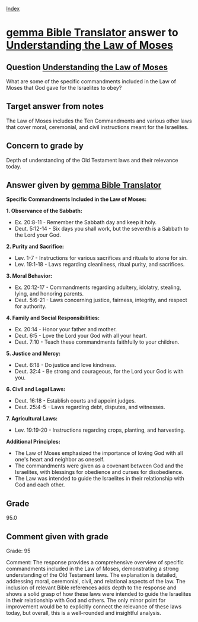 
[Index](../../index.md)
# [gemma Bible Translator](../../answering_models/gemma_Bible_Translator.md) answer to [Understanding the Law of Moses](../../questions/Understanding_the_Law_of_Moses.md)

## Question [Understanding the Law of Moses](../../questions/Understanding_the_Law_of_Moses.md)
What are some of the specific commandments included in the Law of Moses that God gave for the Israelites to obey?

## Target answer from notes
The Law of Moses includes the Ten Commandments and various other laws that cover moral, ceremonial, and civil instructions meant for the Israelites.

## Concern to grade by
Depth of understanding of the Old Testament laws and their relevance today.

## Answer given by [gemma Bible Translator](../../answering_models/gemma_Bible_Translator.md)
**Specific Commandments Included in the Law of Moses:**

**1. Observance of the Sabbath:**

* Ex. 20:8-11 - Remember the Sabbath day and keep it holy.
* Deut. 5:12-14 - Six days you shall work, but the seventh is a Sabbath to the Lord your God.

**2. Purity and Sacrifice:**

* Lev. 1-7 - Instructions for various sacrifices and rituals to atone for sin.
* Lev. 19:1-18 - Laws regarding cleanliness, ritual purity, and sacrifices.

**3. Moral Behavior:**

* Ex. 20:12-17 - Commandments regarding adultery, idolatry, stealing, lying, and honoring parents.
* Deut. 5:6-21 - Laws concerning justice, fairness, integrity, and respect for authority.

**4. Family and Social Responsibilities:**

* Ex. 20:14 - Honor your father and mother.
* Deut. 6:5 - Love the Lord your God with all your heart.
* Deut. 7:10 - Teach these commandments faithfully to your children.

**5. Justice and Mercy:**

* Deut. 6:18 - Do justice and love kindness.
* Deut. 32:4 - Be strong and courageous, for the Lord your God is with you.

**6. Civil and Legal Laws:**

* Deut. 16:18 - Establish courts and appoint judges.
* Deut. 25:4-5 - Laws regarding debt, disputes, and witnesses.

**7. Agricultural Laws:**

* Lev. 19:19-20 - Instructions regarding crops, planting, and harvesting.

**Additional Principles:**

* The Law of Moses emphasized the importance of loving God with all one's heart and neighbor as oneself.
* The commandments were given as a covenant between God and the Israelites, with blessings for obedience and curses for disobedience.
* The Law was intended to guide the Israelites in their relationship with God and each other.

## Grade
95.0

## Comment given with grade
Grade: 95

Comment: The response provides a comprehensive overview of specific commandments included in the Law of Moses, demonstrating a strong understanding of the Old Testament laws. The explanation is detailed, addressing moral, ceremonial, civil, and relational aspects of the law. The inclusion of relevant Bible references adds depth to the response and shows a solid grasp of how these laws were intended to guide the Israelites in their relationship with God and others. The only minor point for improvement would be to explicitly connect the relevance of these laws today, but overall, this is a well-rounded and insightful analysis.
